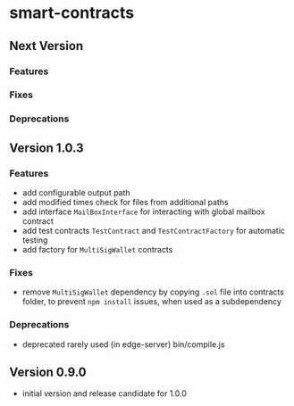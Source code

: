 # smart-contracts

## Next Version
### Features
### Fixes
### Deprecations

## Version 1.0.3
### Features
- add configurable output path
- add modified times check for files from additional paths
- add interface `MailBoxInterface` for interacting with global mailbox contract
- add test contracts `TestContract` and `TestContractFactory` for automatic testing
- add factory for `MultiSigWallet` contracts

### Fixes
- remove `MultiSigWallet` dependency by copying `.sol` file into contracts folder, to prevent `npm install` issues, when used as a subdependency

### Deprecations
- deprecated rarely used (in edge-server) bin/compile.js


## Version 0.9.0
- initial version and release candidate for 1.0.0
